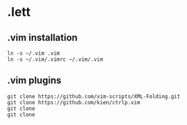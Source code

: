 # .lett

## .vim installation

	ln -s ~/.vim .vim
	ln -s ~/.vim/.vimrc ~/.vim/.vim

## .vim plugins

	git clone https://github.com/vim-scripts/XML-Folding.git
	git clone https://github.com/kien/ctrlp.vim
	git clone 
	git clone 
